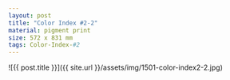 ```yaml
---
layout: post
title: "Color Index #2-2"
material: pigment print
size: 572 x 831 mm
tags: Color-Index-#2
---
```


![{{ post.title }}]({{ site.url }}/assets/img/1501-color-index2-2.jpg)
